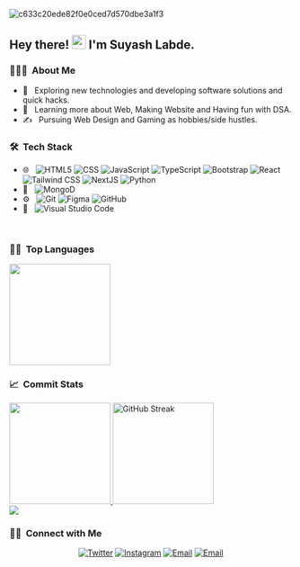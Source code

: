 ![c633c20ede82f0e0ced7d570dbe3a1f3](https://user-images.githubusercontent.com/74038190/225813708-98b745f2-7d22-48cf-9150-083f1b00d6c9.gif)

<h2> Hey there! <img src="https://media.giphy.com/media/hvRJCLFzcasrR4ia7z/giphy.gif" width="25px"> I'm Suyash Labde.</h2>

<h3> 👨🏻‍💻 &nbsp;About Me </h3>

- 🤔 &nbsp; Exploring new technologies and developing software solutions and quick hacks.
- 🌱 &nbsp; Learning more about Web, Making Website and Having fun with DSA.
- ✍️ &nbsp; Pursuing Web Design and Gaming as hobbies/side hustles.

<h3> 🛠 &nbsp;Tech Stack</h3>

- 🌐 &nbsp;
  ![HTML5](https://img.shields.io/badge/-HTML5-333?style=flat&logo=HTML5)
  ![CSS](https://img.shields.io/badge/-CSS-333?style=flat&logo=CSS3&logoColor=1572B6)
  ![JavaScript](https://img.shields.io/badge/-JavaScript-333?style=flat&logo=javascript)
  ![TypeScript](https://img.shields.io/badge/-TypeScript-333?logo=typescript)
  ![Bootstrap](https://img.shields.io/badge/-Bootstrap-333?style=flat&logo=bootstrap&logoColor=563D7C)
  ![React](https://img.shields.io/badge/-React-333?style=flat&logo=react)
  ![Tailwind CSS](https://img.shields.io/badge/-Tailwind%20CSS-333?style=flat&logo=Tailwind-CSS)
  ![NextJS](https://img.shields.io/badge/-NextJS-333?logo=Next.js)
  ![Python](https://img.shields.io/badge/-Python-333?style=flat&logo=Python)
- 📶 &nbsp;
  ![MongoD](https://img.shields.io/badge/-MongoDB-333?style=flat&logo=MongoDB)
- ⚙️ &nbsp;
  ![Git](https://img.shields.io/badge/-Git-333?style=flat&logo=git)
  ![Figma](https://img.shields.io/badge/-Figma-333?logo=figma)
  ![GitHub](https://img.shields.io/badge/-GitHub-333?style=flat&logo=github)
- 🔧 &nbsp;
  ![Visual Studio Code](https://img.shields.io/badge/-Visual%20Studio%20Code-333?style=flat&logo=visual-studio-code&logoColor=007ACC)

<br/>


<h3> 🧑‍💻 &nbsp;Top Languages</h3>

<img height="180em" src="https://github-readme-stats.vercel.app/api/top-langs/?username=iamsuyashh&layout=compact&theme=react" />

<h3> 📈 &nbsp;Commit Stats</h3>

<a href="https://github.com/iamsuyashh">
  <img height="180em" src="https://github-readme-stats.vercel.app/api?username=iamsuyashh&show_icons=true&theme=react" />
  <img height="180em" src="https://streak-stats.demolab.com?user=iamsuyashh&theme=react" alt="GitHub Streak" />

</a>

<br/>

<a href="https://github.com/iamsuyashh">
  <img  src="https://github-readme-activity-graph.vercel.app/graph?username=iamsuyashh&theme=react-dark" />
</a>

<br/>

<h3> 🤝🏻 &nbsp;Connect with Me </h3>

<p align="center">
  <a href="https://twitter.com/iam_suyashh"><img alt="Twitter" src="https://img.shields.io/badge/Twitter-Suyash%20Labde-blue?style=flat-square&logo=twitter"></a>
  <a href="https://www.instagram.com/itsssuyashh._"><img alt="Instagram" src="https://img.shields.io/badge/Instagram-itsssuyashh._-blue?style=flat-square&logo=instagram"></a>
  <a href="mailto:suyashlabde123@gmail.com"><img alt="Email" src="https://img.shields.io/badge/Email-suyashlabde123@gmail.com-blue?style=flat-square&logo=gmail"></a>
  <a href="https://linktr.ee/iam_suyashh"><img alt="Email" src="https://img.shields.io/badge/Linktree-itsssuyashh._-blue?style=flat-square&logo=linktree"></a>
  
</p>
